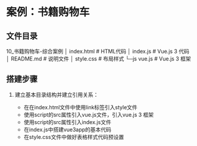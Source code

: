 # 案例：书籍购物车

## 文件目录

10_书籍购物车-综合案例
│  index.html   # HTML代码
│  index.js     # Vue.js 3 代码
│  README.md    # 说明文件
│  style.css    # 布局样式
└─js
        vue.js  # Vue.js 3 框架

## 搭建步骤

1. 建立基本目录结构并建立引用关系：

    - 在在index.html文件中使用link标签引入style文件
    - 使用script的src属性引入vue.js文件，引入vue.js 3 框架
    - 使用script的src属性引入index.js文件
    - 在index.js中搭建vue3app的基本代码
    - 在style.css文件中做好表格样式代码预设置